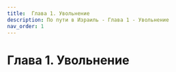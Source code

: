 ```yaml
---
title:  Глава 1. Увольнение
description: По пути в Израиль - Глава 1 - Увольнение
nav_order: 1
---
```


#  Глава 1. Увольнение